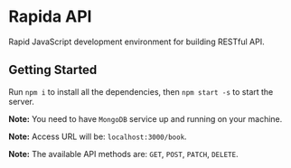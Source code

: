 # Rapida API

Rapid JavaScript development environment for building RESTful API.

## Getting Started

Run `npm i` to install all the dependencies,
then `npm start -s` to start the server.

**Note:** You need to have `MongoDB` service up and running on your machine.

**Note:** Access URL will be: `localhost:3000/book`.

**Note:** The available API methods are: `GET`, `POST`, `PATCH`, `DELETE`.

